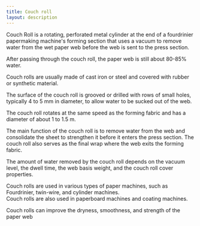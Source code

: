 ```yaml
---
title: Couch roll
layout: description
---
```


Couch Roll is a rotating, perforated metal cylinder at the end of a fourdrinier papermaking machine\'s forming section that uses a vacuum to
remove water from the wet paper web before the web is sent to the press section.  

After passing through the couch roll, the paper web is still about 80-85% water.


Couch rolls are usually made of cast iron or steel and covered with rubber or synthetic material.

The surface of the couch roll is grooved or drilled with rows of small holes, typically 4 to 5 mm in diameter, to allow water to be sucked out of the web.

The couch roll rotates at the same speed as the forming fabric and has a diameter of about 1 to 1.5 m. 

The main function of the couch roll is to remove water from the web and consolidate the sheet to strengthen it before it enters the press section.
The couch roll also serves as the final wrap where the web exits the forming fabric.  

The amount of water removed by the couch roll depends on the vacuum level, the dwell time, the web basis weight, and the couch roll cover properties.  

Couch rolls are used in various types of paper machines, such as Fourdrinier, twin-wire, and cylinder machines.  
Couch rolls are also used in paperboard machines and coating machines.  
 
Couch rolls can improve the dryness, smoothness, and strength of the paper web